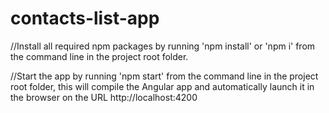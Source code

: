 # contacts-list-app


//Install all required npm packages by running 'npm install' or 'npm i' from the command line in the project root folder.

//Start the app by running 'npm start' from the command line in the project root folder, this will compile the Angular app and automatically launch it in the browser on the URL http://localhost:4200
